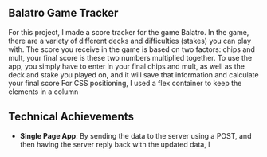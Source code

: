 ## Balatro Game Tracker
For this project, I made a score tracker for the game Balatro. In the game, there are a variety of different decks and difficulties (stakes) you can play with. The score you receive in the game is based on two factors: chips and mult, your final score is these two numbers multiplied together.
To use the app, you simply have to enter in your final chips and mult, as well as the deck and stake you played on, and it will save that information and calculate your final score
For CSS positioning, I used a flex container to keep the elements in a column
## Technical Achievements
- **Single Page App**: By sending the data to the server using a POST, and then having the server reply back with the updated data, I 


